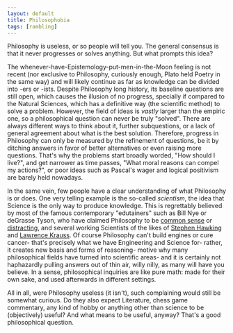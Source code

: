 ```yaml
---
layout: default
title: Philosophobia
tags: [rambling]
---
```


Philosophy is useless, or so people will tell you. The general consensus is that it never progresses or solves anything. But what prompts this idea?

The whenever-have-Epistemology-put-men-in-the-Moon feeling is not recent (nor exclusive to Philosophy, curiously enough, Plato held Poetry in the same way) and will likely continue as far as knowledge can be divided into -ers or -ists. Despite Philosophy long history, its baseline questions are still open, which causes the illusion of no progress, specially if compared to the Natural Sciences, which has a definitive way (the scientific method) to solve a problem. However, the field of ideas is _vastly_ larger than the empiric one, so a philosophical question can never be truly "solved". There are always different ways to think about it, further subquestions, or a lack of general agreement about what is the best solution. Therefore, progress in Philosophy can only be measured by the refinement of questions, be it by ditching answers in favor of better alternatives or even raising more questions. That's why the problems start broadly worded, "How should I live?", and get narrower as time passes, "What moral reasons can compel my actions?", or poor ideas such as Pascal's wager and logical positivism are barely held nowadays.  

In the same vein, few people have a clear understanding of what Philosophy is or does. One very telling example is the so-called _scientism_, the idea that Science is the only way to produce knowledge. This is regrettably believed by most of the famous contemporary "edutainers" such as Bill Nye or deGrasse Tyson, who have claimed Philosophy to be [common sense](https://www.youtube.com/watch?v=ROe28Ma_tYM) or [distracting](http://nerdist.com/nerdist-podcast-neil-degrasse-tyson-returns-again/), and several working Scientists of the likes of [Stephen Hawking](http://www.telegraph.co.uk/technology/google/8520033/Stephen-Hawking-tells-Google-philosophy-is-dead.html) and [Lawrence Krauss](http://www.theatlantic.com/technology/archive/2012/04/has-physics-made-philosophy-and-religion-obsolete/256203/). Of course Philosophy can't build engines or cure cancer- that's precisely what we have Engineering and Science for- rather, it creates new basis and forms of reasoning- motive why many philosophical fields have turned into scientific areas- and it is certainly not haphazardly pulling answers out of thin air, willy nilly, as many will have you believe. In a sense, philosophical inquiries are like pure math: made for their own sake, and used afterwards in different settings.

All in all, were Philosophy useless (it isn't), such complaining would still be somewhat curious. Do they also expect Literature, chess game commentary, any kind of hobby or anything other than science to be (objectively) useful? And what means to be useful, anyway? That's a good philosophical question.
